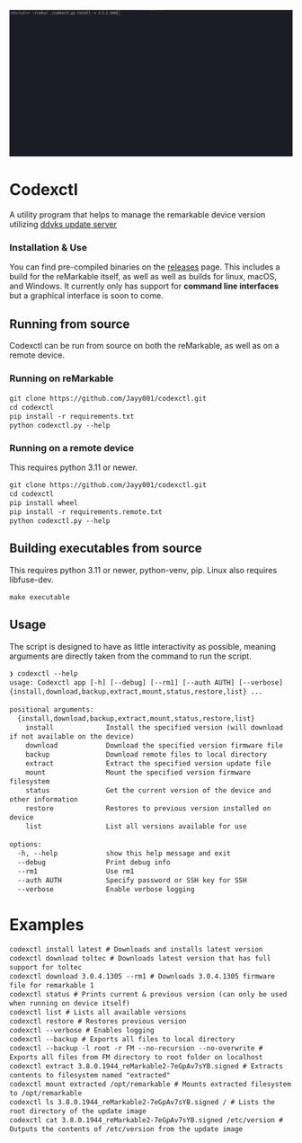 <p align="center">
<img src="media/demoLocal.gif">

# Codexctl
A utility program that helps to manage the remarkable device version utilizing [ddvks update server](https://github.com/ddvk/remarkable-update) 

### Installation & Use

You can find pre-compiled binaries on the [releases](https://github.com/Jayy001/codexctl/releases/) page. This includes a build for the reMarkable itself, as well as well as builds for linux, macOS, and Windows. It currently only has support for **command line interfaces** but a graphical interface is soon to come.

## Running from source

Codexctl can be run from source on both the reMarkable, as well as on a remote device.

### Running on reMarkable

```
git clone https://github.com/Jayy001/codexctl.git
cd codexctl
pip install -r requirements.txt
python codexctl.py --help
```

### Running on a remote device

This requires python 3.11 or newer.

```
git clone https://github.com/Jayy001/codexctl.git
cd codexctl
pip install wheel
pip install -r requirements.remote.txt
python codexctl.py --help
```

## Building executables from source

This requires python 3.11 or newer, python-venv, pip. Linux also requires libfuse-dev.

```
make executable
```

## Usage

The script is designed to have as little interactivity as possible, meaning arguments are directly taken from the command to run the script. 

```
❯ codexctl --help
usage: Codexctl app [-h] [--debug] [--rm1] [--auth AUTH] [--verbose] {install,download,backup,extract,mount,status,restore,list} ...

positional arguments:
  {install,download,backup,extract,mount,status,restore,list}
    install             Install the specified version (will download if not available on the device)
    download            Download the specified version firmware file
    backup              Download remote files to local directory
    extract             Extract the specified version update file
    mount               Mount the specified version firmware filesystem
    status              Get the current version of the device and other information
    restore             Restores to previous version installed on device
    list                List all versions available for use

options:
  -h, --help            show this help message and exit
  --debug               Print debug info
  --rm1                 Use rm1
  --auth AUTH           Specify password or SSH key for SSH
  --verbose             Enable verbose logging
```

# Examples
```
codexctl install latest # Downloads and installs latest version
codexctl download toltec # Downloads latest version that has full support for toltec
codexctl download 3.0.4.1305 --rm1 # Downloads 3.0.4.1305 firmware file for remarkable 1
codexctl status # Prints current & previous version (can only be used when running on device itself)
codexctl list # Lists all available versions 
codexctl restore # Restores previous version
codexctl --verbose # Enables logging
codexctl --backup # Exports all files to local directory
codexctl --backup -l root -r FM --no-recursion --no-overwrite # Exports all files from FM directory to root folder on localhost
codexctl extract 3.8.0.1944_reMarkable2-7eGpAv7sYB.signed # Extracts contents to filesystem named "extracted"
codexctl mount extracted /opt/remarkable # Mounts extracted filesystem to /opt/remarkable
codexctl ls 3.8.0.1944_reMarkable2-7eGpAv7sYB.signed / # Lists the root directory of the update image
codexctl cat 3.8.0.1944_reMarkable2-7eGpAv7sYB.signed /etc/version # Outputs the contents of /etc/version from the update image
```
